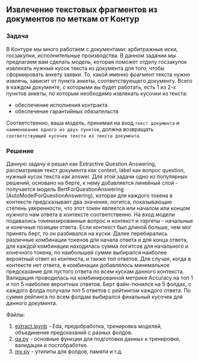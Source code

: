 ## Извлечение текстовых фрагментов из документов по меткам от Kонтур

### Задача

В Контуре мы много работаем с документами: арбитражные иски, госзакупки, исполнительные производства. В данном задании мы предлагаем вам сделать модель, которая поможет отделу госзакупок извлекать 
нужный кусок текста из документа для того, чтобы сформировать анкету заявки. То, какой именно фрагмент текста нужно извлечь, зависит от пункта анкеты, соответствующего документу.
Всего в каждом документе, с которыми вы будет работать, есть 1 из 2-х пунктов анкеты, по которым необходимо извлекать кусочки из текста:
- обеспечение исполнения контракта
- обеспечение гарантийных обязательств

Соответственно, ваша модель, принимая на вход `текст документа` и `наименование одного из двух пунктов`, должна возвращать `соответствующий кусочек текста из текста документа`.

### Решение

Данную задачу я решал как Extractive Question Answering, рассматривая текст документа как context, label как вопрос question, нужный кусок текста как answer. Для этой задачи одно из популярных решений, основано на берте, к нему добавляется линейный слой - получается модель BertForQuestionAnswering (AutoModelForQuestionAnswering), которая для каждого токена в контексте предсказывает два значения, логитса, показывающие степень уверенности, что этот токен является или началом или концом нужного нам ответа в контексте соответственно.
На вход модели подавались токенизированные вопрос и контекст и таргеты - начальные и конечные позиции ответа. Если контекст был длиной больше, чем мог принять берт, то он разбивался на куски. Далее перебирались различные комбинации токенов для начала ответа и для конца ответа, для каждой комбинации находилась сумма логитсов для начального и конечного токена, по наибольшей сумме выбирался наиболее вероятный ответ из контекста, и также топ ответов. Для случая, когда в контексте нет ответа, в комбинации добавлялось минимальное предсказание для пустого ответа по всем кускам данного контекста.
Валидация проводилась на комбинированной метрике Accuracy на топ 1 и топ 5 наиболее вероятных ответов.
Берт файн-тюнился на 5 фолдах, с каждого фолда получали топ 5 ответов с рейтингом каждого ответа. По сумме рейтинга по всем фолдам выбирался финальный кусочек для данного документа.

Файлы:
1. [extract.ipynb](extract.ipynb) - Eda, предобработка, тренировка моделей, объединение предсказаний с разных фолдов.
2. [qa.py](qa.py) - основные функции для подготовки данных к тренировке, валидации и постобработке.
3. [my.py](my.py) -  утилиты для фолдов, памяти и т.д.